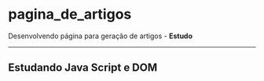 # pagina_de_artigos
 Desenvolvendo página para geração de artigos - **Estudo**
 *** 
## Estudando Java Script e DOM
